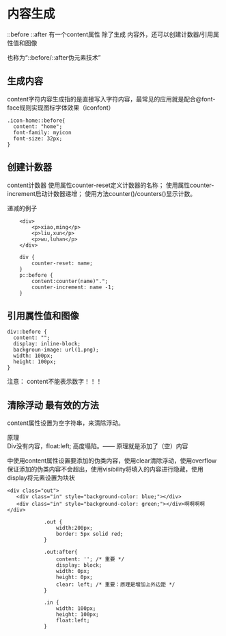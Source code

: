 # 内容生成

::before  ::after 有一个content属性 除了生成 内容外，还可以创建计数器/引用属性值和图像  

也称为“::before/::after伪元素技术”

## 生成内容

content字符内容生成指的是直接写入字符内容，最常见的应用就是配合@font-face规则实现图标字体效果（iconfont）

```
.icon-home::before{
  content: "home";
  font-family: myicon
  font-size: 32px;
}
```

## 创建计数器
content计数器
使用属性counter-reset定义计数器的名称；
使用属性counter-increment启动计数器递增；
使用方法counter()/counters()显示计数。

递减的例子
```
    <div>
        <p>xiao,ming</p>
        <p>liu,xun</p>
        <p>wu,luhan</p>
    </div>

    div {
        counter-reset: name;
    }
    p::before {
        content:counter(name)".";
        counter-increment: name -1;
    }

```

## 引用属性值和图像

```
div::before {
  content: "";
  display: inline-block;
  backgroun-image: url(1.png);
  width: 100px;
  height: 100px;
}

```

注意： content不能表示数字！！！


## 清除浮动 最有效的方法

content属性设置为空字符串，来清除浮动。  

原理  
Div没有内容，float:left;  高度塌陷。——  原理就是添加了（空）内容

中使用content属性设置要添加的伪类内容，使用clear清除浮动，使用overflow保证添加的伪类内容不会超出，使用visibility将填入的内容进行隐藏，使用display将元素设置为块状

```
<div class="out">
   <div class="in" style="background-color: blue;"></div>
   <div class="in" style="background-color: green;"></div>啊啊啊啊
</div>

            .out {
                width:200px;
                border: 5px solid red;
            }
            
            .out:after{
                content: ''; /* 重要 */
                display: block;
                width: 0px;
                height: 0px;
                clear: left; /* 重要：原理是增加上外边距 */
            }
            
            .in {
                width: 100px;
                height: 100px;
                float:left;
            }

```






